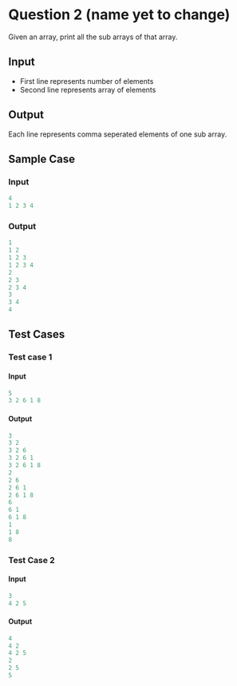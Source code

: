# Question 2 (name yet to change)

Given an array, print all the sub arrays of that array.

## Input

- First line represents number of elements
- Second line represents array of elements

## Output

Each line represents comma seperated elements of one sub array.

## Sample Case

### Input

```py
4
1 2 3 4
```

### Output

```py
1 
1 2 
1 2 3 
1 2 3 4 
2 
2 3 
2 3 4 
3 
3 4 
4
```

## Test Cases

### Test case 1

#### Input

```py
5
3 2 6 1 8
```

#### Output

```py
3 
3 2 
3 2 6 
3 2 6 1 
3 2 6 1 8 
2 
2 6 
2 6 1 
2 6 1 8 
6 
6 1 
6 1 8 
1 
1 8 
8
```

### Test Case 2

#### Input

```py
3
4 2 5
```

#### Output

```py
4 
4 2 
4 2 5 
2 
2 5 
5 
```
